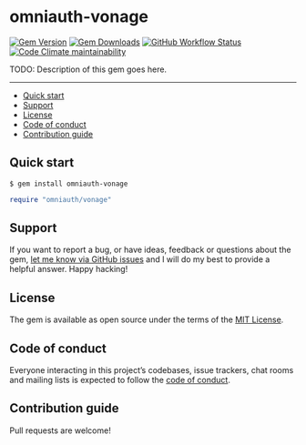 # omniauth-vonage

[![Gem Version](https://img.shields.io/gem/v/omniauth-vonage)](https://rubygems.org/gems/omniauth-vonage)
[![Gem Downloads](https://img.shields.io/gem/dt/omniauth-vonage)](https://www.ruby-toolbox.com/projects/omniauth-vonage)
[![GitHub Workflow Status](https://img.shields.io/github/actions/workflow/status/Culture-Science/omniauth-vonage/ci.yml)](https://github.com/Culture-Science/omniauth-vonage/actions/workflows/ci.yml)
[![Code Climate maintainability](https://img.shields.io/codeclimate/maintainability/Culture-Science/omniauth-vonage)](https://codeclimate.com/github/Culture-Science/omniauth-vonage)

TODO: Description of this gem goes here.

---

- [Quick start](#quick-start)
- [Support](#support)
- [License](#license)
- [Code of conduct](#code-of-conduct)
- [Contribution guide](#contribution-guide)

## Quick start

```
$ gem install omniauth-vonage
```

```ruby
require "omniauth/vonage"
```

## Support

If you want to report a bug, or have ideas, feedback or questions about the gem, [let me know via GitHub issues](https://github.com/Culture-Science/omniauth-vonage/issues/new) and I will do my best to provide a helpful answer. Happy hacking!

## License

The gem is available as open source under the terms of the [MIT License](LICENSE.txt).

## Code of conduct

Everyone interacting in this project’s codebases, issue trackers, chat rooms and mailing lists is expected to follow the [code of conduct](CODE_OF_CONDUCT.md).

## Contribution guide

Pull requests are welcome!
